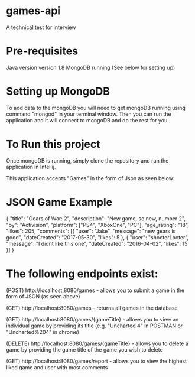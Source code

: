 # games-api
A technical test for interview

# Pre-requisites
Java version version 1.8
MongoDB running (See below for setting up)

# Setting up MongoDB
To add data to the mongoDB you will need to get mongoDB running using command "mongod" in your terminal window.
Then you can run the application and it will connect to mongoDB and do the rest for you.

# To Run this project
Once mongoDB is running, simply clone the repository and run the application in Intellij.

This application accepts "Games" in the form of Json as seen below:
# JSON Game Example
{
	"title": "Gears of War: 2",
        "description": "New game, so new, number 2",
        "by": "Activision",
        "platform": ["PS4", "XboxOne", "PC"],
        "age_rating": "18",
        "likes": 205,
        "comments": [{
            "user": "Jake",
            "message": "new gears is good",
            "dateCreated": "2017-05-30",
            "likes": 5
        }, {
            "user": "shooterLooter",
            "message": "I didnt like this one",
            "dateCreated": "2016-04-02",
            "likes": 15
        }]
}

# The following endpoints exist:

(POST) http://localhost:8080/games - allows you to submit a game in the form of JSON (as seen above)

(GET) http://localhost:8080/games - returns all games in the database

(GET) http://localhost:8080/games/{gameTitle} - allows you to view an individual game by providing its title (e.g. "Uncharted 4" in POSTMAN or "Uncharted%204" in chrome)

(DELETE) http://localhost:8080/games/{gameTitle} - allows you to delete a game by providing the game title of the game you wish to delete

(GET) http://localhost:8080/games/report - allows you to view the highest liked game and user with most comments
